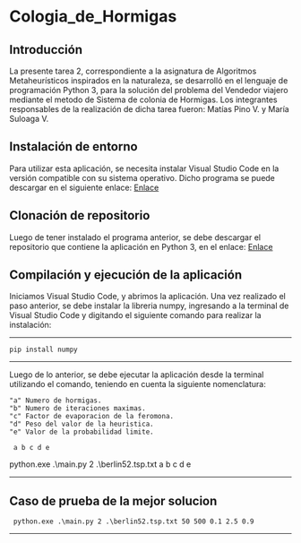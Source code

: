 # Cologia_de_Hormigas


## Introducción


La presente tarea 2, correspondiente a la asignatura de Algoritmos Metaheurísticos inspirados en la naturaleza, se desarrolló en el lenguaje de programación Python 3, para la solución del problema del Vendedor viajero mediante el metodo de Sistema de colonia de Hormigas. Los integrantes responsables de la realización de dicha tarea fueron:
Matías Pino V. y María Suloaga V.

## Instalación de entorno


Para utilizar esta aplicación, se necesita instalar Visual Studio Code en la versión compatible con su sistema operativo. Dicho programa se puede descargar en el siguiente enlace: [Enlace](https://code.visualstudio.com/download)

## Clonación de repositorio


Luego de tener instalado el programa anterior, se debe descargar el repositorio que contiene la aplicación en Python 3, en el enlace: [Enlace](https://github.com/MatiPino23/Colonia_de_Hormigas/archive/refs/heads/main.zip)


## Compilación y ejecución de la aplicación


Iniciamos Visual Studio Code, y abrimos la aplicación. Una vez realizado el paso anterior, se debe instalar la libreria numpy, ingresando a la terminal de Visual Studio Code y digitando el siguiente comando para realizar la instalación:

***
```
pip install numpy
```
***

Luego de lo anterior, se debe ejecutar la aplicación desde la terminal utilizando el comando, teniendo en cuenta la siguiente nomenclatura:

```
"a" Numero de hormigas. 
"b" Numero de iteraciones maximas.
"c" Factor de evaporacion de la feromona.
"d" Peso del valor de la heuristica. 
"e" Valor de la probabilidad limite. 

```
```
 a b c d e 
```
python.exe .\main.py 2 .\berlin52.tsp.txt a b c d e

***
## Caso de prueba de la mejor solucion
```
 python.exe .\main.py 2 .\berlin52.tsp.txt 50 500 0.1 2.5 0.9
```
***
